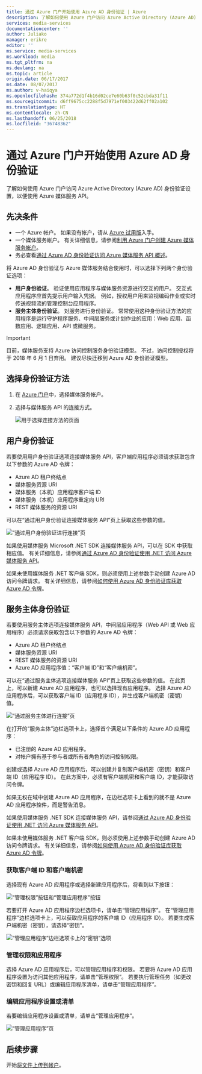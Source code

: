 ```yaml
---
title: 通过 Azure 门户开始使用 Azure AD 身份验证 | Azure
description: 了解如何使用 Azure 门户访问 Azure Active Directory (Azure AD) 身份验证设置，以便使用 Azure 媒体服务 API。
services: media-services
documentationcenter: ''
author: Juliako
manager: erikre
editor: ''
ms.service: media-services
ms.workload: media
ms.tgt_pltfrm: na
ms.devlang: na
ms.topic: article
origin.date: 06/17/2017
ms.date: 08/07/2017
ms.author: v-haiqya
ms.openlocfilehash: 374a772d1f4b16d02ce7e60b63f0c52cbda31f11
ms.sourcegitcommit: d6ff9675cc2288f5d7971ef003422d62ff02a102
ms.translationtype: HT
ms.contentlocale: zh-CN
ms.lasthandoff: 06/25/2018
ms.locfileid: "36748362"
---
```

# <a name="get-started-with-azure-ad-authentication-by-using-the-azure-portal"></a>通过 Azure 门户开始使用 Azure AD 身份验证

了解如何使用 Azure 门户访问 Azure Active Directory (Azure AD) 身份验证设置，以便使用 Azure 媒体服务 API。

## <a name="prerequisites"></a>先决条件

- 一个 Azure 帐户。 如果没有帐户，请从 [Azure 试用版](https://www.azure.cn/pricing/1rmb-trial/)入手。 
- 一个媒体服务帐户。 有关详细信息，请参阅[利用 Azure 门户创建 Azure 媒体服务帐户](media-services-portal-create-account.md)。
- 务必查看[通过 Azure AD 身份验证访问 Azure 媒体服务 API 概述](media-services-use-aad-auth-to-access-ams-api.md)。 

将 Azure AD 身份验证与 Azure 媒体服务结合使用时，可以选择下列两个身份验证选项：

- **用户身份验证**。 验证使用应用程序与媒体服务资源进行交互的用户。 交互式应用程序应首先提示用户输入凭据。 例如，授权用户用来监视编码作业或实时传送视频流的管理控制台应用程序。 
- **服务主体身份验证**。 对服务进行身份验证。 常常使用这种身份验证方法的应用程序是运行守护程序服务、中间层服务或计划作业的应用：Web 应用、函数应用、逻辑应用、API 或微服务。

> [!IMPORTANT]
> 目前，媒体服务支持 Azure 访问控制服务身份验证模型。 不过，访问控制授权将于 2018 年 6 月 1 日弃用。 建议尽快迁移到 Azure AD 身份验证模型。

## <a name="select-the-authentication-method"></a>选择身份验证方法

1. 在 [Azure 门户](https://portal.azure.cn/)中，选择媒体服务帐户。
2. 选择与媒体服务 API 的连接方式。

    ![用于选择连接方法的页面](./media/media-services-portal-get-started-with-aad/media-services-portal-get-started01.png)

## <a name="user-authentication"></a>用户身份验证

若要使用用户身份验证选项连接媒体服务 API，客户端应用程序必须请求获取包含以下参数的 Azure AD 令牌：  

* Azure AD 租户终结点
* 媒体服务资源 URI
* 媒体服务（本机）应用程序客户端 ID 
* 媒体服务（本机）应用程序重定向 URI 
* REST 媒体服务的资源 URI

可以在“通过用户身份验证连接媒体服务 API”页上获取这些参数的值。 

![“通过用户身份验证进行连接”页](./media/media-services-portal-get-started-with-aad/media-services-portal-get-started02.png)

如果使用媒体服务 Microsoft .NET SDK 连接媒体服务 API，可以在 SDK 中获取相应值。 有关详细信息，请参阅[通过 Azure AD 身份验证使用 .NET 访问 Azure 媒体服务 API](media-services-dotnet-get-started-with-aad.md)。

如果未使用媒体服务 .NET 客户端 SDK，则必须使用上述参数手动创建 Azure AD 访问令牌请求。 有关详细信息，请参阅[如何使用 Azure AD 身份验证库获取 Azure AD 令牌](../../active-directory/develop/active-directory-authentication-libraries.md)。

## <a name="service-principal-authentication"></a>服务主体身份验证

若要使用服务主体选项连接媒体服务 API，中间层应用程序（Web API 或 Web 应用程序）必须请求获取包含以下参数的 Azure AD 令牌：  

* Azure AD 租户终结点
* 媒体服务资源 URI 
* REST 媒体服务的资源 URI
* Azure AD 应用程序值：“客户端 ID”和“客户端机密”。

可以在“通过服务主体选项连接媒体服务 API”页上获取这些参数的值。 在此页上，可以新建 Azure AD 应用程序，也可以选择现有应用程序。 选择 Azure AD 应用程序后，可以获取客户端 ID（应用程序 ID），并生成客户端机密（密钥）值。 

![“通过服务主体进行连接”页](./media/media-services-portal-get-started-with-aad/media-services-portal-get-started04.png)

在打开的“服务主体”边栏选项卡上，选择首个满足以下条件的 Azure AD 应用程序：

- 已注册的 Azure AD 应用程序。
- 对帐户拥有基于参与者或所有者角色的访问控制权限。

创建或选择 Azure AD 应用程序后，可以创建并复制客户端机密（密钥）和客户端 ID（应用程序 ID）。 在此方案中，必须有客户端机密和客户端 ID，才能获取访问令牌。

如果无权在域中创建 Azure AD 应用程序，在边栏选项卡上看到的就不是 Azure AD 应用程序控件，而是警告消息。

如果使用媒体服务 .NET SDK 连接媒体服务 API，请参阅[通过 Azure AD 身份验证使用 .NET 访问 Azure 媒体服务 API](media-services-dotnet-get-started-with-aad.md)。

如果未使用媒体服务 .NET 客户端 SDK，则必须使用上述参数手动创建 Azure AD 访问令牌请求。 有关详细信息，请参阅[如何使用 Azure AD 身份验证库获取 Azure AD 令牌](../../active-directory/develop/active-directory-authentication-libraries.md)。

### <a name="get-the-client-id-and-client-secret"></a>获取客户端 ID 和客户端机密

选择现有 Azure AD 应用程序或选择新建应用程序后，将看到以下按钮：

![“管理权限”按钮和“管理应用程序”按钮](./media/media-services-portal-get-started-with-aad/media-services-portal-manage.png)

若要打开 Azure AD 应用程序边栏选项卡，请单击“管理应用程序”。 在“管理应用程序”边栏选项卡上，可以获取应用程序的客户端 ID（应用程序 ID）。 若要生成客户端机密（密钥），请选择“密钥”。

![“管理应用程序”边栏选项卡上的“密钥”选项](./media/media-services-portal-get-started-with-aad/media-services-portal-get-started06.png) 

### <a name="manage-permissions-and-the-application"></a>管理权限和应用程序

选择 Azure AD 应用程序后，可以管理应用程序和权限。 若要将 Azure AD 应用程序设置为访问其他应用程序，请单击“管理权限”。 若要执行管理任务（如更改密钥和回复 URL）或编辑应用程序清单，请单击“管理应用程序”。

### <a name="edit-the-apps-settings-or-manifest"></a>编辑应用程序设置或清单

若要编辑应用程序设置或清单，请单击“管理应用程序”。

![“管理应用程序”页](./media/media-services-portal-get-started-with-aad/media-services-portal-get-started05.png)

## <a name="next-steps"></a>后续步骤

开始[将文件上传到帐户](media-services-portal-upload-files.md)。

<!--Update_Description:new file-->